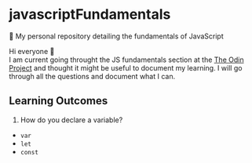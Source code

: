 # javascriptFundamentals
🎯 My personal repository detailing the fundamentals of JavaScript

Hi everyone 👋 <br />
I am current going throught the JS fundamentals section at the [The Odin Project](https://www.theodinproject.com/courses/foundations/lessons/fundamentals-part-1) and thought it might be useful to document my learning. I will go through all the questions and document what I can.

## Learning Outcomes
1. How do you declare a variable?
- `var`
- `let`
- `const`
